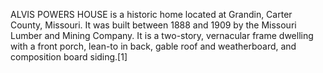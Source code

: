 ALVIS POWERS HOUSE is a historic home located at Grandin, Carter County, Missouri. It was built between 1888 and 1909 by the Missouri Lumber and Mining Company. It is a two-story, vernacular frame dwelling with a front porch, lean-to in back, gable roof and weatherboard, and composition board siding.[1]
